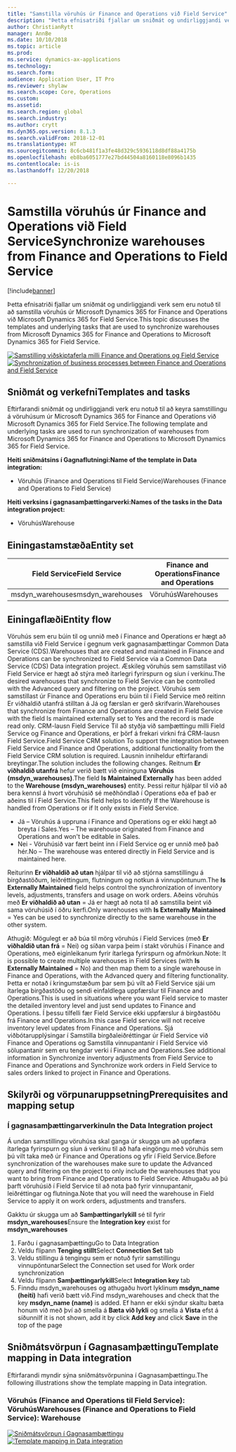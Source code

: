 ```yaml
---
title: "Samstilla vöruhús úr Finance and Operations við Field Service"
description: "Þetta efnisatriði fjallar um sniðmát og undirliggjandi verk sem eru notuð til að samstilla vöruhús úr Microsoft Dynamics 365 for Finance and Operations við Microsoft Dynamics 365 for Field Service."
author: ChristianRytt
manager: AnnBe
ms.date: 10/10/2018
ms.topic: article
ms.prod: 
ms.service: dynamics-ax-applications
ms.technology: 
ms.search.form: 
audience: Application User, IT Pro
ms.reviewer: shylaw
ms.search.scope: Core, Operations
ms.custom: 
ms.assetid: 
ms.search.region: global
ms.search.industry: 
ms.author: crytt
ms.dyn365.ops.version: 8.1.3
ms.search.validFrom: 2018-12-01
ms.translationtype: HT
ms.sourcegitcommit: 8c6cb481f1a3fe48d329c5936118d8df88a4175b
ms.openlocfilehash: eb8ba6051777e27bd44504a8160118e8096b1435
ms.contentlocale: is-is
ms.lasthandoff: 12/20/2018

---
```


# <a name="synchronize-warehouses-from-finance-and-operations-to-field-service"></a><span data-ttu-id="d8f1a-103">Samstilla vöruhús úr Finance and Operations við Field Service</span><span class="sxs-lookup"><span data-stu-id="d8f1a-103">Synchronize warehouses from Finance and Operations to Field Service</span></span>

[!include[banner](../includes/banner.md)]

<span data-ttu-id="d8f1a-104">Þetta efnisatriði fjallar um sniðmát og undirliggjandi verk sem eru notuð til að samstilla vöruhús úr Microsoft Dynamics 365 for Finance and Operations við Microsoft Dynamics 365 for Field Service.</span><span class="sxs-lookup"><span data-stu-id="d8f1a-104">This topic discusses the templates and underlying tasks that are used to synchronize warehouses from Microsoft Dynamics 365 for Finance and Operations to Microsoft Dynamics 365 for Field Service.</span></span>

<span data-ttu-id="d8f1a-105">[![Samstilling viðskiptaferla milli Finance and Operations og Field Service](./media/FSWarehouseOW.png)](./media/FSWarehouseOW.png)</span><span class="sxs-lookup"><span data-stu-id="d8f1a-105">[![Synchronization of business processes between Finance and Operations and Field Service](./media/FSWarehouseOW.png)](./media/FSWarehouseOW.png)</span></span>

## <a name="templates-and-tasks"></a><span data-ttu-id="d8f1a-106">Sniðmát og verkefni</span><span class="sxs-lookup"><span data-stu-id="d8f1a-106">Templates and tasks</span></span>
<span data-ttu-id="d8f1a-107">Eftirfarandi sniðmát og undirliggjandi verk eru notuð til að keyra samstillingu á vöruhúsum úr Microsoft Dynamics 365 for Finance and Operations við Microsoft Dynamics 365 for Field Service.</span><span class="sxs-lookup"><span data-stu-id="d8f1a-107">The following template and underlying tasks are used to run synchronization of warehouses from Microsoft Dynamics 365 for Finance and Operations to Microsoft Dynamics 365 for Field Service.</span></span>

<span data-ttu-id="d8f1a-108">**Heiti sniðmátsins í Gagnaflutningi:**</span><span class="sxs-lookup"><span data-stu-id="d8f1a-108">**Name of the template in Data integration:**</span></span>
- <span data-ttu-id="d8f1a-109">Vöruhús (Finance and Operations til Field Service)</span><span class="sxs-lookup"><span data-stu-id="d8f1a-109">Warehouses (Finance and Operations to Field Service)</span></span>

<span data-ttu-id="d8f1a-110">**Heiti verksins í gagnasamþættingarverki:**</span><span class="sxs-lookup"><span data-stu-id="d8f1a-110">**Names of the tasks in the Data integration project:**</span></span>
- <span data-ttu-id="d8f1a-111">Vöruhús</span><span class="sxs-lookup"><span data-stu-id="d8f1a-111">Warehouse</span></span>

## <a name="entity-set"></a><span data-ttu-id="d8f1a-112">Einingastamstæða</span><span class="sxs-lookup"><span data-stu-id="d8f1a-112">Entity set</span></span>
| <span data-ttu-id="d8f1a-113">Field Service</span><span class="sxs-lookup"><span data-stu-id="d8f1a-113">Field Service</span></span>    | <span data-ttu-id="d8f1a-114">Finance and Operations</span><span class="sxs-lookup"><span data-stu-id="d8f1a-114">Finance and Operations</span></span>                 |
|------------------|----------------------------------------|
| <span data-ttu-id="d8f1a-115">msdyn_warehouses</span><span class="sxs-lookup"><span data-stu-id="d8f1a-115">msdyn_warehouses</span></span> | <span data-ttu-id="d8f1a-116">Vöruhús</span><span class="sxs-lookup"><span data-stu-id="d8f1a-116">Warehouses</span></span>                             |

## <a name="entity-flow"></a><span data-ttu-id="d8f1a-117">Einingaflæði</span><span class="sxs-lookup"><span data-stu-id="d8f1a-117">Entity flow</span></span>
<span data-ttu-id="d8f1a-118">Vöruhús sem eru búin til og unnið með í Finance and Operations er hægt að samstilla við Field Service í gegnum verk gagnasamþættingar Common Data Service (CDS).</span><span class="sxs-lookup"><span data-stu-id="d8f1a-118">Warehouses that are created and maintained in Finance and Operations can be synchronized to Field Service via a Common Data Service (CDS) Data integration project.</span></span> <span data-ttu-id="d8f1a-119">Æskileg vöruhús sem samstillast við Field Service er hægt að stýra með ítarlegri fyrirspurn og síun í verkinu.</span><span class="sxs-lookup"><span data-stu-id="d8f1a-119">The desired warehouses that synchronize to Field Service can be controlled with the Advanced query and filtering on the project.</span></span> <span data-ttu-id="d8f1a-120">Vöruhús sem samstillast úr Finance and Operations eru búin til í Field Service með reitinn Er viðhaldið utanfrá stilltan á Já og færslan er gerð skrifvarin.</span><span class="sxs-lookup"><span data-stu-id="d8f1a-120">Warehouses that synchronize from Finance and Operations are created in Field Service with the field Is maintained externally set to Yes and the record is made read only.</span></span>
<span data-ttu-id="d8f1a-121">CRM-lausn Field Service Til að styðja við samþættingu milli Field Service og Finance and Operations, er þörf á frekari virkni frá CRM-lausn Field Service.</span><span class="sxs-lookup"><span data-stu-id="d8f1a-121">Field Service CRM solution To support the integration between Field Service and Finance and Operations, additional functionality from the Field Service CRM solution is required.</span></span> <span data-ttu-id="d8f1a-122">Lausnin inniheldur eftirfarandi breytingar.</span><span class="sxs-lookup"><span data-stu-id="d8f1a-122">The solution includes the following changes.</span></span>
<span data-ttu-id="d8f1a-123">Reitnum **Er viðhaldið utanfrá** hefur verið bætt við eininguna **Vöruhús (msdyn_warehouses)**.</span><span class="sxs-lookup"><span data-stu-id="d8f1a-123">The field **Is Maintained Externally** has been added to the **Warehouse (msdyn_warehouses)** entity.</span></span> <span data-ttu-id="d8f1a-124">Þessi reitur hjálpar til við að bera kennsl á hvort vöruhúsið sé meðhöndlað í Operations eða ef það er aðeins til í Field Service.</span><span class="sxs-lookup"><span data-stu-id="d8f1a-124">This field helps to identify If the Warehouse is handled from Operations or if It only exists in Field Service.</span></span>
- <span data-ttu-id="d8f1a-125">Já – Vöruhús á uppruna í Finance and Operations og er ekki hægt að breyta í Sales.</span><span class="sxs-lookup"><span data-stu-id="d8f1a-125">Yes – The warehouse originated from Finance and Operations and won't be editable in Sales.</span></span>
- <span data-ttu-id="d8f1a-126">Nei - Vöruhúsið var fært beint inn í Field Service og er unnið með það hér.</span><span class="sxs-lookup"><span data-stu-id="d8f1a-126">No – The warehouse was entered directly in Field Service and is maintained here.</span></span>

<span data-ttu-id="d8f1a-127">Reiturinn **Er viðhaldið að utan** hjálpar til við að stjórna samstillingu á birgðastöðum, leiðréttingum, flutningum og notkun á vinnupöntunum.</span><span class="sxs-lookup"><span data-stu-id="d8f1a-127">The **Is Externally Maintained** field helps control the synchronization of inventory levels, adjustments, transfers and usage on work orders.</span></span> <span data-ttu-id="d8f1a-128">Aðeins vöruhús með **Er viðhaldið að utan** = Já er hægt að nota til að samstilla beint við sama vöruhúsið í öðru kerfi.</span><span class="sxs-lookup"><span data-stu-id="d8f1a-128">Only warehouses with **Is Externally Maintained** = Yes can be used to synchronize directly to the same warehouse in the other system.</span></span> 

<span data-ttu-id="d8f1a-129">Athugið: Mögulegt er að búa til mörg vöruhús í Field Services (með **Er viðhaldið utan frá** = Nei) og síðan varpa þeim í stakt vöruhús í Finance and Operations, með eiginleikanum fyrir ítarlega fyrirspurn og afmörkun.</span><span class="sxs-lookup"><span data-stu-id="d8f1a-129">Note: It is possible to create multiple warehouses in Field Services (with **Is Externally Maintained** = No) and then map them to a single warehouse in Finance and Operations, with the Advanced query and filtering functionality.</span></span> <span data-ttu-id="d8f1a-130">Þetta er notað í kringumstæðum þar sem þú vilt að Field Service sjái um ítarlega birgðastöðu og sendi einfaldlega uppfærslur til Finance and Operations.</span><span class="sxs-lookup"><span data-stu-id="d8f1a-130">This is used in situations where you want Field service to master the detailed inventory level and just send updates to Finance and Operations.</span></span> <span data-ttu-id="d8f1a-131">Í þessu tilfelli fær Field Service ekki uppfærslur á birgðastöðu frá Finance and Operations.</span><span class="sxs-lookup"><span data-stu-id="d8f1a-131">In this case Field service will not receive inventory level updates from Finance and Operations.</span></span> <span data-ttu-id="d8f1a-132">Sjá viðbótarupplýsingar í Samstilla birgðaleiðréttingar úr Field Service við Finance and Operations og Samstilla vinnupantanir í Field Service við sölupantanir sem eru tengdar verki í Finance and Operations.</span><span class="sxs-lookup"><span data-stu-id="d8f1a-132">See additional information in Synchronize inventory adjustments from Field Service to Finance and Operations and Synchronize work orders in Field Service to sales orders linked to project in Finance and Operations.</span></span>

## <a name="prerequisites-and-mapping-setup"></a><span data-ttu-id="d8f1a-133">Skilyrði og vörpunaruppsetning</span><span class="sxs-lookup"><span data-stu-id="d8f1a-133">Prerequisites and mapping setup</span></span>
### <a name="in-the-data-integration-project"></a><span data-ttu-id="d8f1a-134">Í gagnasamþættingarverkinu</span><span class="sxs-lookup"><span data-stu-id="d8f1a-134">In the Data Integration project</span></span>
<span data-ttu-id="d8f1a-135">Á undan samstillingu vöruhúsa skal ganga úr skugga um að uppfæra ítarlega fyrirspurn og síun á verkinu til að hafa eingöngu með vöruhús sem þú vilt taka með úr Finance and Operations og yfir í Field Service.</span><span class="sxs-lookup"><span data-stu-id="d8f1a-135">Before synchronization of the warehouses make sure to update the Advanced query and filtering on the project to only include the warehouses that you want to bring from Finance and Operations to Field Service.</span></span> <span data-ttu-id="d8f1a-136">Athugaðu að þú þarft vöruhúsið í Field Service til að nota það fyrir vinnupantanir, leiðréttingar og flutninga.</span><span class="sxs-lookup"><span data-stu-id="d8f1a-136">Note that you will need the warehouse in Field Service to apply it on work orders, adjustments and transfers.</span></span>  

<span data-ttu-id="d8f1a-137">Gakktu úr skugga um að **Samþættingarlykill** sé til fyrir **msdyn_warehouses**</span><span class="sxs-lookup"><span data-stu-id="d8f1a-137">Ensure the **Integration key** exist for **msdyn_warehouses**</span></span>
1. <span data-ttu-id="d8f1a-138">Farðu í gagnasamþættingu</span><span class="sxs-lookup"><span data-stu-id="d8f1a-138">Go to Data Integration</span></span>
2. <span data-ttu-id="d8f1a-139">Veldu flipann **Tenging stillt**</span><span class="sxs-lookup"><span data-stu-id="d8f1a-139">Select **Connection Set** tab</span></span>
3. <span data-ttu-id="d8f1a-140">Veldu stillingu á tengingu sem er notuð fyrir samstillingu vinnupöntunar</span><span class="sxs-lookup"><span data-stu-id="d8f1a-140">Select the Connection set used for Work order synchronization</span></span>
4. <span data-ttu-id="d8f1a-141">Veldu flipann **Samþættingarlykill**</span><span class="sxs-lookup"><span data-stu-id="d8f1a-141">Select **Integration key** tab</span></span>
5. <span data-ttu-id="d8f1a-142">Finndu msdyn_warehouses og athugaðu hvort lyklinum **msdyn_name (heiti)** hafi verið bætt við.</span><span class="sxs-lookup"><span data-stu-id="d8f1a-142">Find msdyn_warehouses and check that the key **msdyn_name (name)** is added.</span></span> <span data-ttu-id="d8f1a-143">Ef hann er ekki sýndur skaltu bæta honum við með því að smella á **Bæta við lykli** og smella á **Vista** efst á síðunni</span><span class="sxs-lookup"><span data-stu-id="d8f1a-143">If it is not shown, add it by click **Add key** and click **Save** in the top of the page</span></span>

## <a name="template-mapping-in-data-integration"></a><span data-ttu-id="d8f1a-144">Sniðmátsvörpun í Gagnasamþættingu</span><span class="sxs-lookup"><span data-stu-id="d8f1a-144">Template mapping in Data integration</span></span>

<span data-ttu-id="d8f1a-145">Eftirfarandi myndir sýna sniðmátsvörpunina í Gagnasamþættingu.</span><span class="sxs-lookup"><span data-stu-id="d8f1a-145">The following illustrations show the template mapping in Data integration.</span></span>

### <a name="warehouses-finance-and-operations-to-field-service-warehouse"></a><span data-ttu-id="d8f1a-146">Vöruhús (Finance and Operations til Field Service): Vöruhús</span><span class="sxs-lookup"><span data-stu-id="d8f1a-146">Warehouses (Finance and Operations to Field Service): Warehouse</span></span>

<span data-ttu-id="d8f1a-147">[![Sniðmátsvörpun í Gagnasamþættingu](./media/Warehouse1.png)](./media/Warehouse1.png)</span><span class="sxs-lookup"><span data-stu-id="d8f1a-147">[![Template mapping in Data integration](./media/Warehouse1.png)](./media/Warehouse1.png)</span></span>


